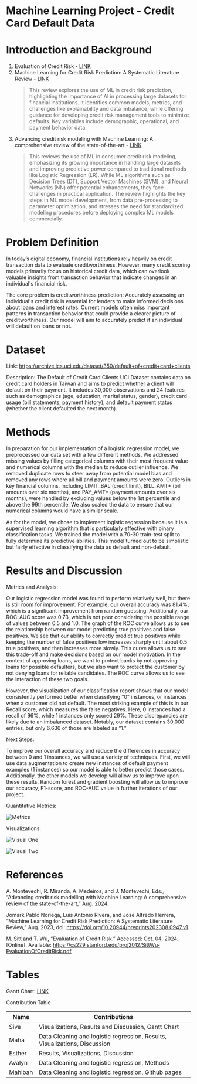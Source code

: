 # Machine Learning Project - Credit Card Default Data

# Introduction and Background

1. Evaluation of Credit Risk - [LINK](https://cs229.stanford.edu/proj2012/SittWu-EvaluationOfCreditRisk.pdf)
2. Machine Learning for Credit Risk Prediction: A Systematic Literature Review - [LINK](https://www.mdpi.com/2306-5729/8/11/169#)
   > This review explores the use of ML in credit risk prediction, highlighting the importance of AI in processing large datasets for financial institutions. It identifies common models, metrics, and challenges like explainability and data imbalance, while offering guidance for developing credit risk management tools to minimize defaults. Key variables include demographic, operational, and payment behavior data.
3. Advancing credit risk modeling with Machine Learning: A comprehensive review of the state-of-the-art - [LINK](https://www.sciencedirect.com/science/article/pii/S0952197624012405)
   > This reviews the use of ML in consumer credit risk modeling, emphasizing its growing importance in handling large datasets and improving predictive power compared to traditional methods like Logistic Regression (LR). While ML algorithms such as Decision Trees (DT), Support Vector Machines (SVM), and Neural Networks (NN) offer potential enhancements, they face challenges in practical application. The review highlights the key steps in ML model development, from data pre-processing to parameter optimization, and stresses the need for standardized modeling procedures before deploying complex ML models commercially.

# Problem Definition
In today’s digital economy, financial institutions rely heavily on credit transaction data to evaluate creditworthiness. However, many credit scoring models primarily focus on historical credit data, which can overlook valuable insights from transaction behavior that indicate changes in an individual's financial risk.

The core problem is creditworthiness prediction: Accurately assessing an individual's credit risk is essential for lenders to make informed decisions about loans and interest rates. Current models often miss important patterns in transaction behavior that could provide a clearer picture of creditworthiness. Our model will aim to accurately predict if an individual will default on loans or not.

# Dataset
Link: https://archive.ics.uci.edu/dataset/350/default+of+credit+card+clients

Description: The Default of Credit Card Clients UCI Dataset contains data on credit card holders in Taiwan and aims to predict whether a client will default on their payment. It includes 30,000 observations and 24 features such as demographics (age, education, marital status, gender), credit card usage (bill statements, payment history), and default payment status (whether the client defaulted the next month).

# Methods
In preparation for our implementation of a logistic regression model, we preprocessed our data set with a few different methods. We addressed missing values by filling categorical columns with their most frequent value and numerical columns with the median to reduce outlier influence. We removed duplicate rows to steer away from potential model bias and removed any rows where all bill and payment amounts were zero. Outliers in key financial columns, including LIMIT_BAL (credit limit), BILL_AMT* (bill amounts over six months), and PAY_AMT* (payment amounts over six months), were handled by excluding values below the 1st percentile and above the 99th percentile. We also scaled the data to ensure that our numerical columns would have a similar scale.

As for the model, we chose to implement logistic regression because it is a supervised learning algorithm that is particularly effective with binary classification tasks. We trained the model with a 70-30 train-test split to fully determine its predictive abilities. This model turned out to be simplistic but fairly effective in classifying the data as default and non-default.

# Results and Discussion
Metrics and Analysis: 

Our logistic regression model was found to perform relatively well, but there is still room for improvement. For example, our overall accuracy was 81.4%, which is a significant improvement from random guessing. Additionally, our ROC-AUC score was 0.73, which is not poor considering the possible range of values between 0.5 and 1.0. The graph of the ROC curve allows us to see the relationship between our model predicting true positives and false positives. We see that our ability to correctly predict true positives while keeping the number of false positives low increases sharply until about 0.5 true positives, and then increases more slowly. This curve allows us to see this trade-off and make decisions based on our model motivation. In the context of approving loans, we want to protect banks by not approving loans for possible defaulters, but we also want to protect the customer by not denying loans for reliable candidates. The ROC curve allows us to see the interaction of these two goals.

However, the visualization of our classification report shows that our model consistently performed better when classifying “0” instances, or instances when a customer did not default. The most striking example of this is in our Recall score, which measures the false negatives. Here, 0 instances had a recall of 96%, while 1 instances only scored 29%. These discrepancies are likely due to an imbalanced dataset. Notably, our dataset contains 30,000 entries, but only 6,636 of those are labeled as “1.” 

Next Steps:

To improve our overall accuracy and reduce the differences in accuracy between 0 and 1 instances, we will use a variety of techniques. First, we will use data augmentation to create new instances of default payment examples (1 instances) so our model is able to better predict those cases. Additionally, the other models we develop will allow us to improve upon these results. Random forest and gradient boosting will allow us to improve our accuracy, F1-score, and ROC-AUC value in further iterations of our project.

Quantitative Metrics:

![Metrics](image_one.png)

Visualizations:

![Visual One](image_two.png)

![Visual Two](image_three.png)

# References
A. Montevechi, R. Miranda, A. Medeiros, and J. Montevechi, Eds., “Advancing credit risk modelling with Machine Learning: A comprehensive review of the state-of-the-art,” Aug. 2024.

Jomark Pablo Noriega, Luis Antonio Rivera, and Jose Alfredo Herrera, “Machine Learning for Credit Risk Prediction: A Systematic Literature Review,” Aug. 2023, doi: https://doi.org/10.20944/preprints202308.0947.v1.

‌M. Sitt and T. Wu, “Evaluation of Credit Risk.” Accessed: Oct. 04, 2024. [Online]. Available: https://cs229.stanford.edu/proj2012/SittWu-EvaluationOfCreditRisk.pdf

# Tables
Gantt Chart: [LINK](https://docs.google.com/spreadsheets/d/1_VUAMo002Tv-8mLRiyFK3bGIlX5s4-en/edit?usp=sharing&ouid=112209367681545806735&rtpof=true&sd=true)

Contribution Table

|Name|Contributions|
|---|---|
|Sive|Visualizations, Results and Discussion, Gantt Chart|
|Maha|Data Cleaning and logistic regression, Results, Visualizations, Discussion|
|Esther|Results, Visualizations, Discussion|
|Avalyn|Data Cleaning and logistic regression, Methods|
|Mahibah|Data Cleaning and logistic regression, Github pages|



